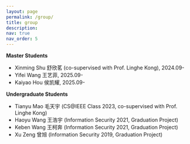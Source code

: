 ```yaml
---
layout: page
permalink: /group/
title: group
description: 
nav: true
nav_order: 5
---
```

**Master Students**

- Xinming Shu 舒欣茗 (co-supervised with Prof. Linghe Kong), 2024.09-
- Yifei Wang 王艺菲, 2025.09-
- Kaiyao Hou 侯凯耀, 2025.09-

**Undergraduate Students**

- Tianyu Mao 毛天宇 (CS@IEEE Class 2023, co-supervised with Prof. Linghe Kong)
- Haoyu Wang 王浩宇 (Information Security 2021, Graduation Project)
- Keben Wang 王柯奔 (Information Security 2021, Graduation Project)
- Xu Zeng 曾旭 (Information Security 2019, Graduation Project)

